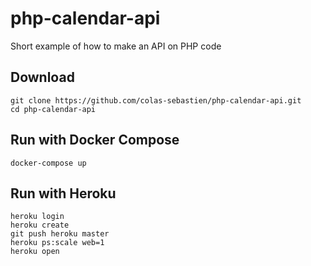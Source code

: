 # php-calendar-api

Short example of how to make an API on PHP code

## Download
```
git clone https://github.com/colas-sebastien/php-calendar-api.git
cd php-calendar-api
```
## Run with Docker Compose
```
docker-compose up
```
## Run with Heroku
```
heroku login
heroku create
git push heroku master
heroku ps:scale web=1
heroku open
```
